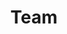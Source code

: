 ---
title: Team
redirect:   https://adinlab.github.io
layout:     page
permalink: /adin_lab/
nav: true
nav_order: 4
---